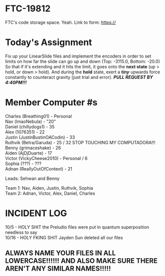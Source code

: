 # FTC-19812
FTC's code storage space. Yeah. 
Link to form: [https://](https://docs.google.com/forms/d/e/1FAIpQLSdAiMNMI8YaTNKYYnR_GRcwgYoKDemRbkxWjNDewOunyp0hGw/viewform)

# Today's Assignment
Fix up your LinearSlide files and implement the encoders in order to set limits on how far the slide can go up and down (Top: -3115.0, Bottom: -20.0)
So that if it's extending and it hits the limit, it goes onto the **next state** (up > hold, or down > hold).
And during the **hold** state, exert a ***tiny*** upwards force constantly to counteract gravity (just trial and error).
***PULL REQUEST BY 4:40PM!!!***

# Member Computer #s
Charles (Breathing01) - Personal <br>
Nav (lmaoNebula) - "20" <br>
Daniel (chillydogs1) - 35 <br>
Alex (1076351) - 22 <br>
Justin (JustinBustinOACodin) - 33 <br>
Ruthvik (Betra/Garuda) - 25 / 32 STOP TOUCHING MY COMPUTADORA!!! <br>
Benny (grimaceshake) - 26 <br>
Aiden (AjDjDuarte) - 17 <br>
Victor (VickyCheese2010) - Personal / 6 <br>
Sophia (???) - ??? <br>
Adnan (ReallyOutOfContext) - 21 <br>

Leads: Sehwan and Benny <br>

Team 1: Nav, Aiden, Justin, Ruthvik, Sophia <br>
Team 2: Adnan, Victor, Alex, Daniel, Charles
# INCIDENT LOG
10/5 - HOLY SHIT the Preludio files were put in quantum superposition needless to say <br>
10/16 - HOLY FKING SHIT Jayden Sun deleted all our files

## ALWAYS NAME YOUR FILES IN ALL LOWERCASE!!!!!! AND ALSO MAKE SURE THERE AREN'T ANY SIMILAR NAMES!!!!!
